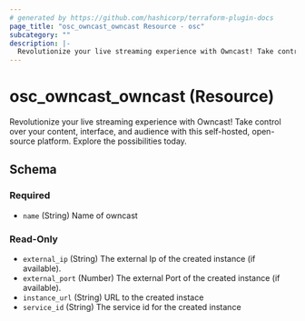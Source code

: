 ```yaml
---
# generated by https://github.com/hashicorp/terraform-plugin-docs
page_title: "osc_owncast_owncast Resource - osc"
subcategory: ""
description: |-
  Revolutionize your live streaming experience with Owncast! Take control over your content, interface, and audience with this self-hosted, open-source platform. Explore the possibilities today.
---
```


# osc_owncast_owncast (Resource)

Revolutionize your live streaming experience with Owncast! Take control over your content, interface, and audience with this self-hosted, open-source platform. Explore the possibilities today.



<!-- schema generated by tfplugindocs -->
## Schema

### Required

- `name` (String) Name of owncast

### Read-Only

- `external_ip` (String) The external Ip of the created instance (if available).
- `external_port` (Number) The external Port of the created instance (if available).
- `instance_url` (String) URL to the created instace
- `service_id` (String) The service id for the created instance

